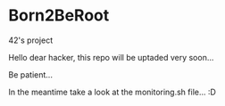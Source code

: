 # Born2BeRoot
42's project

Hello dear hacker, this repo will be uptaded very soon...

Be patient...

In the meantime take a look at the monitoring.sh file... :D 
